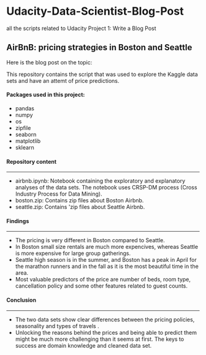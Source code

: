 # Udacity-Data-Scientist-Blog-Post
all the scripts related to Udacity Project 1: Write a Blog Post

## AirBnB: pricing strategies in Boston and Seattle
Here is the blog post on the topic: 

This repository contains the script that was used to explore the Kaggle data sets and have an attemt of price predictions.

#### Packages used in this project:
 * pandas
 * numpy 
 * os
 * zipfile 
 * seaborn
 * matplotlib
 * sklearn
 
#### Repository content
________________________
* airbnb.ipynb: Notebook containing the exploratory and explanatory analyses of the data sets. The notebook uses CRSP-DM process (Cross Industry Process for Data Mining).
* boston.zip: Contains zip files about Boston Airbnb.
* seattle.zip: Contains 'zip files about Seattle Airbnb.

#### Findings
_____________
* The pricing is very different in Boston compared to Seattle.
* In Boston small size rentals are much more expencives, whereas Seattle is more expensive for large group gatherings.
* Seattle high season is in the summer, and Boston has a peak in April for the marathon runners and in the fall as  it is the most beautiful time in the area.
* Most valuable predictors of the price are number of beds, room type, cancellation policy and some other features related to guest counts.


#### Conclusion
_______________
* The two data sets show clear differences between the pricing policies, seasonality and types of travels .
* Unlocking the reasons behind the prices and being able to predict them might be much more challenging than it seems at first. The keys to success are domain knowledge and cleaned data set.
